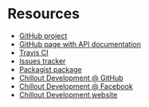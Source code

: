 <!---
# This file is part of the ChillDev ViewHelpers bundle.
#
# @author Rafał Wrzeszcz <rafal.wrzeszcz@wrzasq.pl>
# @copyright 2012 © by Rafał Wrzeszcz - Wrzasq.pl.
# @version 0.0.2
# @since 0.0.1
# @package ChillDev\Bundle\ViewHelpersBundle
-->

# Resources

-   [GitHub project](https://github.com/chilloutdevelopment/ChillDevViewHelpersBundle)
-   [GitHub page with API documentation](https://chilloutdevelopment.github.com/ChillDevViewHelpersBundle)
-   [Travis CI](https://travis-ci.org/chilloutdevelopment/ChillDevViewHelpersBundle)
-   [Issues tracker](https://github.com/chilloutdevelopment/ChillDevViewHelpersBundle/issues)
-   [Packagist package](https://packagist.org/packages/chilldev/view-helpers-bundle)
-   [Chillout Development @ GitHub](https://github.com/chilloutdevelopment)
-   [Chillout Development @ Facebook](http://www.facebook.com/chilldev)
-   [Chillout Development website](http://chilldev.pl/)
